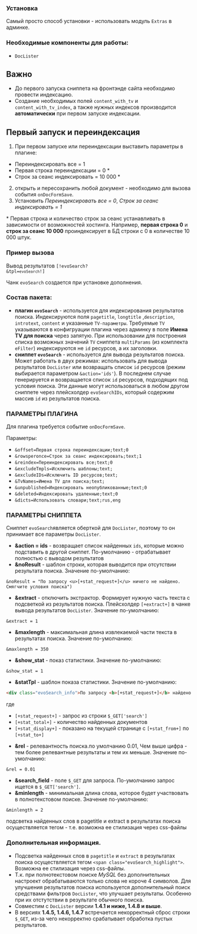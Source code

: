 ### Установка
Самый просто способ установки - использовать модуль `Extras` в админке.

### Необходимые компоненты для работы:
* `DocLister`

## Важно
 * До первого запуска сниппета на фронтэнде сайта необходимо провести индексацию.
 * Cоздание необходимых полей `content_with_tv` и `content_with_tv_index`, а также нужных индексов производится **автоматически** при первом запуске индексации.
 
## Первый запуск и переиндексация

1. При первом запуске или переиндексации выставить параметры в плагине:
* Переиндексировать все = 1
* Первая строка переиндексации = 0 *
* Строк за сеанс индексировать = 10 000 *
2. открыть и пересохранить любой документ - необходимо для вызова события `onDocFormSave`.
3. Установить *Переиндексировать все = 0*, *Строк за сеанс индексировать = 1* 

\* Первая строка и количество строк за сеанс устанавливать в зависимости от возможностей хостинга.
Например, **первая строка 0** и **строк за сеанс 10 000** проиндексирует в БД строки с 0 в количестве 10 000 штук.


### Пример вызова

Вывод результатов 
<code>[!evoSearch? &tpl=`evoSearch`!]</code>

Чанк `evoSearch` создается при установке дополнения.

### Состав пакета:
- **плагин `evoSearch`** - используется для индексирования результатов поиска. Индексируются поля `pagetitle`, `longtitle` ,`description`, `introtext`, `content` и указанные `TV-параметры`. Требуемые `TV` указываются в конфигруации плагина через админку в поле **Имена TV для поиска** через запятую. При использовании для построения списка возможных значений `TV` сниппета `multiParams` (из комплекта `eFilter`) индексируются не `id` ресурсов, а их заголовки.
- **сниппет `evoSearch`** - используется для вывода результатов поиска. Может работать в двух режимах: использовать для вывода результатов `DocLister` или возвращать список `id` ресурсов (режим выбирается параметром `&action='ids'`). В последнем случае генерируется и возвращается список `id` ресурсов, подходящих под условия поиска. Эти данные могут использоваться в любом другом сниппете через плейсхолдер `evoSearchIDs`, который содержим массив `id` из результатов поиска.


### ПАРАМЕТРЫ ПЛАГИНА

Для плагина требуется событие `onDocFormSave`.

Параметры:
* `&offset=Первая строка переиндексации;text;0`
* `&rowsperonce=Строк за сеанс индексировать;text;1`
* `&reindex=Переиндексировать все;text;0`
* `&excludeTmpls=Исключить шаблоны;text;`
* `&excludeIDs=Исключить ID ресурсов;text;`
* `&TvNames=Имена TV для поиска;text;`
* `&unpublished=Индексировать неопубликованные;text;0`
* `&deleted=Индексировать удаленные;text;0`
* `&dicts=Использовать словари;text;rus,eng`




### ПАРАМЕТРЫ СНИППЕТА
Сниппет `evoSearch`является оберткой для `DocLister`, поэтому то он принимает все параметры `DocLister`.
 + **&action = ids** - возвращает список найденных `ids`, которые можно подставить в другой сниппет. По-умолчанию - отрабатывает полностью с выводом результатов
 + **&noResult** - шаблон строки, которая выводится при отсутствии результата поиска. Значение по-умолчанию:
 ```
 &noResult = "По запросу <u>[+stat_request+]</u> ничего не найдено. Смягчите условия поиска")
 ```
 + **&extract** - отключить экстрактор. Формирует нужную часть текста с подсветкой из результатов поиска. Плейсхолдер `[+extract+]` в чанке вывода результатов `DocLister`. Значение по-умолчанию:
  ```
 &extract = 1
 ```
 + **&maxlength** - максимальная длина извлекаемой части текста в результатах поиска. Значение по-умолчанию:
 ```
 &maxlength = 350
 ```
 + **&show_stat** - показ статистики. Значение по-умолчанию:
 ```
 &show_stat = 1
 ```
 + **&statTpl** - шаблон показа статистики. Значение по-умолчанию:
 ```html
<div class="evoSearch_info">По запросу <b>[+stat_request+]</b> найдено всего <b>[+stat_total+]</b>. Показано <b>[+stat_display+]</b>, c [+stat_from+] по [+stat_to+]</div>
```
где
* `[+stat_request+]` - запрос из строки `$_GET['search']`
* `[+stat_total+]` - количество найденных документов
* `[+stat_display+]` - показано на текущей странице с `[+stat_from+]` по `[+stat_to+]`

 + **&rel** - релевантность поиска.по умолчанию 0.01, Чем выше цифра - тем более релевантные результаты и тем их меньше. Значение по-умолчанию:
 ```
 &rel = 0.01
 ```
 + **&search_field** - поле `$_GET` для запроса. По-умолчанию запрос ищется в `$_GET['search']`.
 + **&minlength** - минимальная длина слова, которое будет участвовать в полнотекстовом поиске. Значение по-умолчанию:
  ```
 &minlength = 2
 ```

подсветка найденных слов в pagetitle и extract в результатах поиска осуществляется тегом <span class="evoSearch_highlight"> - т.е. возможна ее стилизация через css-файлы
 
### Дополнительная информация.
* Подсветка найденных слов в `pagetitle` и `extract` в результатах поиска осуществляется тегом `<span class="evoSearch_highlight">`. Возможна ее стилизация через css-файлы.
* Т.к. при полнотекстовом поиске *MySQL* без дополнительных настроект обрабатываются только слова не короче 4 символов. Для улучшения результатов поиска используется дополнительный поиск средствами фильтров `DocLister`, что улучшает результаты. Особенно при их отстутствии в результате обычного поиска.
* Совместим с `DocLister` версии **1.4.1 и ниже, 1.4.8 и выше**.
* В версиях **1.4.5, 1.4.6, 1.4.7** встречается некорректный сброс строки `$_GET`, из-за чего некорректно срабатывает обработка пустых результатов.
